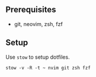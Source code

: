 ## Prerequisites
* git, neovim, zsh, fzf

## Setup
Use `stow` to setup dotfiles.

```
stow -v -R -t ~ nvim git zsh fzf
```
